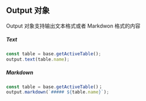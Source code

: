 ## Output 对象

Output 对象支持输出文本格式或者 Markdwon 格式的内容

##### Text

```javascript
const table = base.getActiveTable();
output.text(table.name);
```

##### Markdown

```javascript
const table = base.getActiveTable()；
output.markdown(`##### ${table.name}`);
```